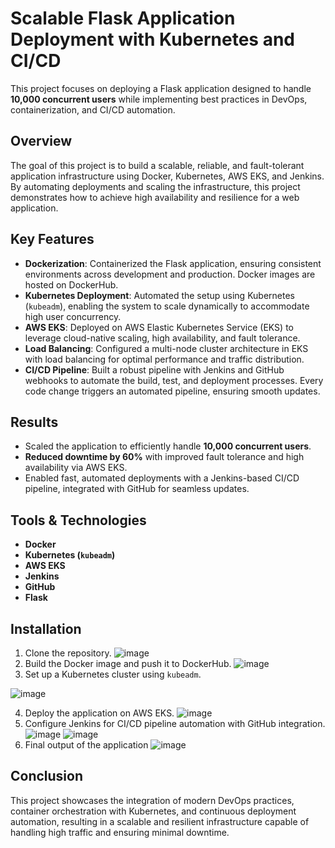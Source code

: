 # Scalable Flask Application Deployment with Kubernetes and CI/CD

This project focuses on deploying a Flask application designed to handle **10,000 concurrent users** while implementing best practices in DevOps, containerization, and CI/CD automation.

## Overview

The goal of this project is to build a scalable, reliable, and fault-tolerant application infrastructure using Docker, Kubernetes, AWS EKS, and Jenkins. By automating deployments and scaling the infrastructure, this project demonstrates how to achieve high availability and resilience for a web application.

## Key Features

- **Dockerization**: Containerized the Flask application, ensuring consistent environments across development and production. Docker images are hosted on DockerHub.
- **Kubernetes Deployment**: Automated the setup using Kubernetes (`kubeadm`), enabling the system to scale dynamically to accommodate high user concurrency.
- **AWS EKS**: Deployed on AWS Elastic Kubernetes Service (EKS) to leverage cloud-native scaling, high availability, and fault tolerance.
- **Load Balancing**: Configured a multi-node cluster architecture in EKS with load balancing for optimal performance and traffic distribution.
- **CI/CD Pipeline**: Built a robust pipeline with Jenkins and GitHub webhooks to automate the build, test, and deployment processes. Every code change triggers an automated pipeline, ensuring smooth updates.

## Results

- Scaled the application to efficiently handle **10,000 concurrent users**.
- **Reduced downtime by 60%** with improved fault tolerance and high availability via AWS EKS.
- Enabled fast, automated deployments with a Jenkins-based CI/CD pipeline, integrated with GitHub for seamless updates.

## Tools & Technologies

- **Docker**
- **Kubernetes (`kubeadm`)**
- **AWS EKS**
- **Jenkins**
- **GitHub**
- **Flask**

## Installation

1. Clone the repository.
![image](https://github.com/user-attachments/assets/335ed089-5521-4303-9b05-dd4511348c3f)
2. Build the Docker image and push it to DockerHub.
![image](https://github.com/user-attachments/assets/7200af6d-54bf-43e8-aa6e-2e50caeaca4c)
3. Set up a Kubernetes cluster using `kubeadm`.

![image](https://github.com/user-attachments/assets/a8a12b6c-86a9-42e9-9ba5-139b358bd4f3)

4. Deploy the application on AWS EKS.
![image](https://github.com/user-attachments/assets/e9428918-e330-4891-9b75-8ad5879b9f6a)
5. Configure Jenkins for CI/CD pipeline automation with GitHub integration.
![image](https://github.com/user-attachments/assets/14d31f77-e79d-4780-a07e-e4c986fe30ca)
![image](https://github.com/user-attachments/assets/cca54cd5-908c-4fee-8b31-8178ddeda8de)
6. Final output of the application
![image](https://github.com/user-attachments/assets/405281dc-0395-4d93-ad9a-d7ba65ee2ba7)


## Conclusion

This project showcases the integration of modern DevOps practices, container orchestration with Kubernetes, and continuous deployment automation, resulting in a scalable and resilient infrastructure capable of handling high traffic and ensuring minimal downtime.
